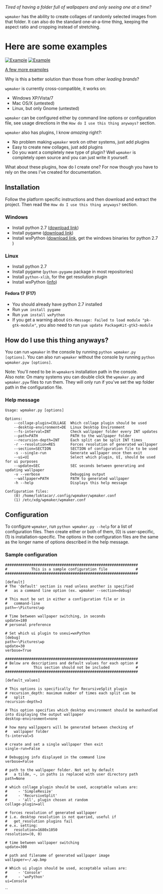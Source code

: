 *Tired of having a folder full of wallpapers and only seeing one at a time?*

`wpmaker` has the ability to create collages of randomly selected images from
that folder. It can also do the standard one-at-a-time thing, keeping the aspect
ratio and cropping instead of stretching.

# Here are some examples
[![Example](http://i.imgur.com/XLNHpl.jpg)](http://i.imgur.com/XLNHp.jpg)
[![Example](http://i.imgur.com/YHrL4l.jpg)](http://i.imgur.com/YHrL4.jpg)

[A few more examples](http://imgur.com/a/9MFjX#0)

Why is this a better solution than those from other *leading brands*?

`wpmaker` is currently cross-compatible, it works on:
- Windows XP/Vista/7
- Mac OS/X (untested)
- Linux, but only Gnome (untested)

`wpmaker` can be configured either by command line options or configuration file, 
see usage directions in the `How do I use this thing anyways?` section. 

`wpmaker` also has plugins, I know *amazing* right?:
- No problem making `wpmaker` work on other systems, just add plugins
- Easy to create new collages, just add plugins
- Do you want a completely new type of plugin? Well `wpmaker` is completely 
open source and you can just write it yourself.

What about these plugins, how do I create one? For now though you
have to rely on the ones I've created for documentation.

## Installation
Follow the platform specific instructions and then download and extract the project. 
Then read the `How do I use this thing anyways?` section. 

### Windows
- Install python 2.7 ([download link](http://python.org/download/releases/2.7.3/))
- Install pygame ([download link](http://www.pygame.org/download.shtml))
- Install wxPython ([download link](http://wxpython.org/download.php), get the windows binaries for python 2.7 )

### Linux
- Install python 2.7
- Install pygame (`python-pygame` package in most repositories)
- Install `python-xlib`, for the get resolution plugin
- Install wxPython ([info](http://wiki.wxpython.org/How%20to%20install%20wxPython#Linux_-_Redhat))

#### Fedora 17 (F17)
- You should already have python 2.7 installed
- Run `yum install pygame`
- Run `yum install wxPython`
- If you get a warning about `Gtk-Message: Failed to load module "pk-gtk-module"`,
you also need to run `yum update PackageKit-gtk3-module`

## How do I use this thing anyways?
You can run `wpmaker` in the console by running `python wpmaker.py [options]`.
You can also run `wpmaker` without the console by running `python wpmaker.pyw
[options]`.

Note: You'll need to be in `wpmaker`s installation path in the console.  
Also note: On many systems you can double click the `wpmaker.py` and `wpmaker.pyw`
files to run them. They will only run if you've set the wp folder path in the
configuration file.

### Help message
```
Usage: wpmaker.py [options]

Options:
    --collage-plugin=COLLAGE  Which collage plugin should be used
    --desktop-environment=DE  Linux Desktop Environment
    --fs-interval=INT         Check wallpaper folder every INT updates
    --path=PATH               PATH to the wallpaper folder
    --recursion-depth=INT     Each split can be split INT times
    -r --resolution=RES       Forces resolution of generated wallpaper
    --section=SECTION         SECTION of configuration file to be used
    -s --single-run           Generate wallpaper once then exit
    --ui=UI                   Select which plugin, UI, should be used for ui purposes
    --update=SEC              SEC seconds between generating and updating wallpaper
    -v --verbose              Debugging output
    --wallpaper=PATH          PATH to generated wallpaper
    -h --help                 Displays this help message

Configuration files:
    (0) /home/loktacar/.config/wpmaker/wpmaker.conf
    (1) /etc/xdg/wpmaker/wpmaker.conf
```

## Configuration
To configure `wpmaker`, run `python wpmaker.py --help` for a list of
configuration files. Then create either or both of them, (0) is user-specific, (1) is
installation-specific. The options in the configuration files are the same as
the longer name of options described in the help message.

### Sample configuration
```
#############################################################
#           This is a sample configuration file             #
#############################################################

[default]
# The 'default' section is read unless another is specified
#   as a command line option (ex. wpmaker --section=debug)

# This must be set in either a configuration file or in
#   command-line
path=~\Pictures\wp

# Time between wallpaper switching, in seconds
update=180
# personal preference

# Set which ui plugin to useui=wxPython
[debug]
path=~\Pictures\wp
update=30
verbose=True

#############################################################
# Below are descriptions and default values for each option #
#            This section should not be included            #
#############################################################

[default_values]

# This options is specifically for RecursiveSplit plugin
# recursion_depth: maximum number of times each split can be
#   split
recursion-depth=3

# This option specifies which desktop environment should be manhandled into displaying the output wallpaper
desktop-environment=none

# how many wallpapers will be generated between checking of
#   wallpaper folder
fs-interval=5

# create and set a single wallpaper then exit
single-run=False

# Debugging info displayed in the command line
verbose=False

# path to the wallpaper folder. Not set by default
#   a tilde, ~, in paths is replaced with user directory path
path=None

# which collage plugin should be used, acceptable values are:
#     - 'SimpleResize'
#     - 'RecursiveSplit'
#     - 'all', plugin chosen at random
collage-plugin=all

# forces resolution of generated wallpaper
# i.e. desktop resolution is not queried, useful if
#   get_resolution plugins fail
# e.x. setting:
#   resolution=1680x1050
resolution=(0, 0)

# time between wallpaper switching
update=300

# path and filename of generated wallpaper image
wallpaper=~/.wp.bmp

# Which ui plugin should be used, acceptable values are:
#     - 'Console'
#     - 'wxPython'
ui=Console

```
``
